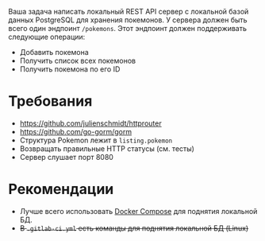 Ваша задача написать локальный REST API сервер с локальной базой данных PostgreSQL для хранения покемонов. У сервера должен быть всего один эндпоинт `/pokemons`. Этот эндпоинт должен поддерживать следующие операции:
- Добавить покемона
- Получить список всех покемонов
- Получить покемона по его ID

# Требования

- https://github.com/julienschmidt/httprouter
- https://github.com/go-gorm/gorm
- Структура Pokemon лежит в `listing.pokemon`
- Возвращать правильные HTTP статусы (см. тесты)
- Сервер слушает порт 8080

# Рекомендации

- Лучше всего использовать [Docker Compose](https://docs.docker.com/compose/) для поднятия локальной БД.
- ~~В `.gitlab-ci.yml` есть команды для поднятия локальной БД (Linux)~~